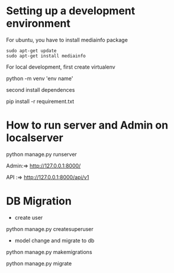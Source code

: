 
# Setting up a development environment
For ubuntu, you have to install mediainfo package
```
sudo apt-get update
sudo apt-get install mediainfo
```

For local development, first create virtualenv

python -m venv 'env name'

second install dependences 

pip install -r requirement.txt

# How to run server and Admin on localserver

python manage.py runserver

Admin:=> http://127.0.0.1:8000/

API  :=> http://127.0.0.1:8000/api/v1

# DB Migration

- create user

python manage.py createsuperuser

- model change and migrate to db

python manage.py makemigrations

python manage.py migrate





